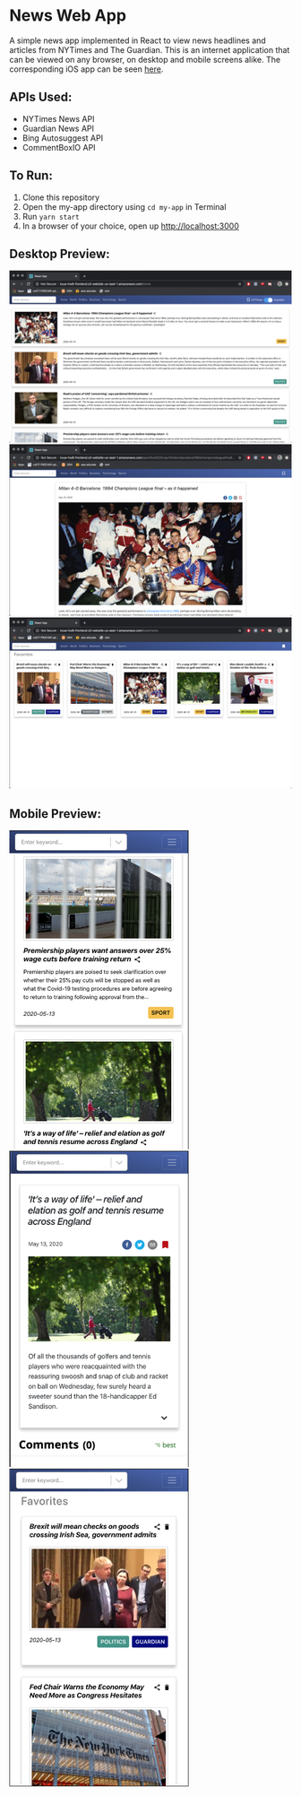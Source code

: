 # News Web App
A simple news app implemented in React to view news headlines and articles from NYTimes and The Guardian. This is an internet application that can be viewed on any browser, on desktop and mobile screens alike. The corresponding iOS app can be seen [here](https://github.com/kathleen-xue/news-ios-app).

## APIs Used:
* NYTimes News API
* Guardian News API
* Bing Autosuggest API
* CommentBoxIO API

## To Run: 
1. Clone this repository
1. Open the my-app directory using `cd my-app` in Terminal
1. Run `yarn start`
1. In a browser of your choice, open up [http://localhost:3000](http://localhost:3000)

## Desktop Preview:
![web home](/images/home.png)
![web detailed](/images/detailed.png)
![web bookmarks](/images/bookmarks.png)

## Mobile Preview:
<p float="left">
	<img src="/images/mobileHome.png" alt="mobile homepage" width="320"/>
	<img src="/images/mobileDetailed.png" alt="mobile detailed page" width="320"/>
	<img src="/images/mobileBookmarks.png" alt="mobile bookmarks" width="320"/>
</p>